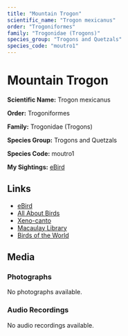 ```yaml
---
title: "Mountain Trogon"
scientific_name: "Trogon mexicanus"
order: "Trogoniformes"
family: "Trogonidae (Trogons)"
species_group: "Trogons and Quetzals"
species_code: "moutro1"
---
```


# Mountain Trogon

**Scientific Name:** Trogon mexicanus

**Order:** Trogoniformes

**Family:** Trogonidae (Trogons)

**Species Group:** Trogons and Quetzals

**Species Code:** moutro1

**My Sightings:** [eBird](https://ebird.org/lifelist?r=world&time=life&spp=moutro1)

## Links
* [eBird](https://ebird.org/species/moutro1) 
* [All About Birds](https://www.allaboutbirds.org/guide/moutro1) 
* [Xeno-canto](https://www.xeno-canto.org/species/trogon-mexicanus) 
* [Macaulay Library](https://search.macaulaylibrary.org/catalog?taxonCode=moutro1&sort=rating_rank_desc)
* [Birds of the World](https://birdsoftheworld.org/bow/species/moutro1)

## Media
### Photographs
No photographs available.

### Audio Recordings
No audio recordings available.

